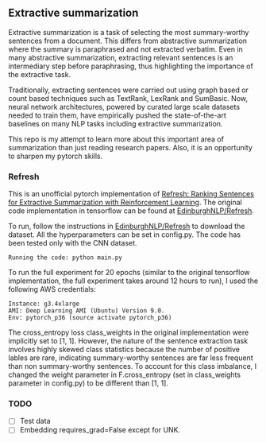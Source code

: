 ## Extractive summarization
Extractive summarization is a task of selecting the most summary-worthy sentences from a document. This differs from abstractive summarization where the summary is paraphrased and not extracted verbatim. Even in many abstractive summarization, extracting relevant sentences is an intermediary step before paraphrasing, thus highlighting the importance of the extractive task.

Traditionally, extracting sentences were carried out using graph based or count based techniques such as TextRank, LexRank and SumBasic. Now, neural network architectures, powered by curated large scale datasets needed to train them, have empirically pushed the state-of-the-art baselines on many NLP tasks including extractive summarization.

This repo is my attempt to learn more about this important area of summarization than just reading research papers. Also, it is an opportunity to sharpen my pytorch skills.  

### Refresh
This is an unofficial pytorch implementation of [Refresh: Ranking Sentences for Extractive Summarization with Reinforcement Learning](https://arxiv.org/pdf/1802.08636.pdf). The original code implementation in tensorflow can be found at [EdinburghNLP/Refresh](https://github.com/EdinburghNLP/Refresh).


To run, follow the instructions in [EdinburghNLP/Refresh](https://github.com/EdinburghNLP/Refresh) to download the dataset. All the hyperparameters can be set in config.py. The code has been tested only with the CNN dataset. 
```
Running the code: python main.py
```
To run the full experiment for 20 epochs (similar to the original tensorflow implementation, the full experiment takes around 12 hours to run), I used the following AWS credentials:
```
Instance: g3.4xlarge 
AMI: Deep Learning AMI (Ubuntu) Version 9.0. 
Env: pytorch_p36 (source activate pytorch_p36)
```

The cross_entropy loss class_weights in the original implementation were implicitly set to [1, 1]. However, the nature of the sentence extraction task involves highly skewed class statistics because the number of positive lables are rare, indicating summary-worthy sentences are far less frequent than non summary-worthy sentences. To account for this class imbalance, I changed the weight parameter in F.cross_entropy (set in class_weights parameter in config.py) to be different than [1, 1].

### TODO
- [ ] Test data
- [ ] Embedding requires_grad=False except for UNK.
